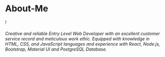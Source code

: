 # About-Me

!

###### Creative and reliable Entry Level Web Developer with an excellent customer service record and meticulous work ethic. Equipped with knowledge in HTML, CSS, and JavaScript languages and experience with React, Node.js, Bootstrap, Material UI and PostgreSQL Database. 
